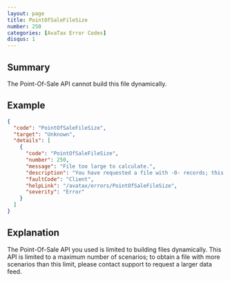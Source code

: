 ```yaml
---
layout: page
title: PointOfSaleFileSize
number: 250
categories: [AvaTax Error Codes]
disqus: 1
---
```


## Summary

The Point-Of-Sale API cannot build this file dynamically.

## Example

```json
{
  "code": "PointOfSaleFileSize",
  "target": "Unknown",
  "details": [
    {
      "code": "PointOfSaleFileSize",
      "number": 250,
      "message": "File too large to calculate.",
      "description": "You have requested a file with -0- records; this file is too large to calculate via the API.  Please contact support to request a periodic data feed.",
      "faultCode": "Client",
      "helpLink": "/avatax/errors/PointOfSaleFileSize",
      "severity": "Error"
    }
  ]
}
```

## Explanation

The Point-Of-Sale API you used is limited to building files dynamically.  This API is limited to a maximum number of scenarios; to obtain a file with more scenarios than this limit, please contact support to request a larger data feed.
